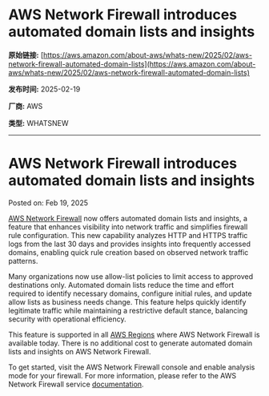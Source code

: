 # AWS Network Firewall introduces automated domain lists and insights

**原始链接:** [https://aws.amazon.com/about-aws/whats-new/2025/02/aws-network-firewall-automated-domain-lists](https://aws.amazon.com/about-aws/whats-new/2025/02/aws-network-firewall-automated-domain-lists)

**发布时间:** 2025-02-19

**厂商:** AWS

**类型:** WHATSNEW

---
# AWS Network Firewall introduces automated domain lists and insights

Posted on: Feb 19, 2025 

[AWS Network Firewall](https://aws.amazon.com/network-firewall/) now offers automated domain lists and insights, a feature that enhances visibility into network traffic and simplifies firewall rule configuration. This new capability analyzes HTTP and HTTPS traffic logs from the last 30 days and provides insights into frequently accessed domains, enabling quick rule creation based on observed network traffic patterns.  
  
Many organizations now use allow-list policies to limit access to approved destinations only. Automated domain lists reduce the time and effort required to identify necessary domains, configure initial rules, and update allow lists as business needs change. This feature helps quickly identify legitimate traffic while maintaining a restrictive default stance, balancing security with operational efficiency.  
  
This feature is supported in all [AWS Regions](https://aws.amazon.com/about-aws/global-infrastructure/regional-product-services/) where AWS Network Firewall is available today. There is no additional cost to generate automated domain lists and insights on AWS Network Firewall.  
  
To get started, visit the AWS Network Firewall console and enable analysis mode for your firewall. For more information, please refer to the AWS Network Firewall service [documentation](https://docs.aws.amazon.com/network-firewall/latest/developerguide/firewall-creating.html).

